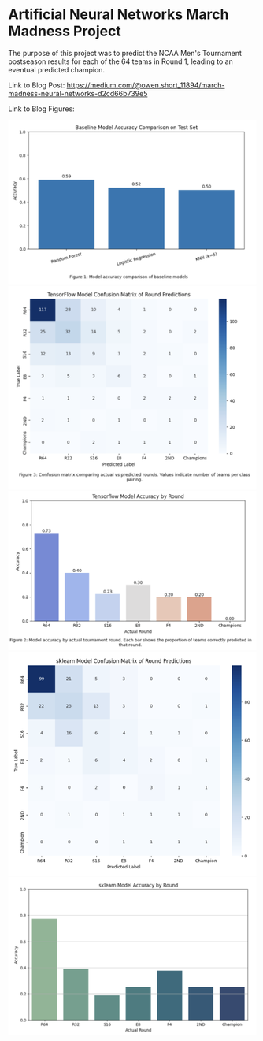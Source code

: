 # Artificial Neural Networks March Madness Project
The purpose of this project was to predict the NCAA Men's Tournament postseason results for each of the 64 teams in Round 1, leading to an eventual predicted champion.

Link to Blog Post: https://medium.com/@owen.short_11894/march-madness-neural-networks-d2cd66b739e5

Link to Blog Figures: 

[![Baseline Accuracy](blog_figures/Baseline_Accuracy.png)](https://github.com/willtaggard/ANN-Final-Project-March-Madness-Neural-Networks/blob/main/Final_Neural_Network_Models.ipynb#L)
[![Tensorflow Confusion Matrix](blog_figures/Tensorflow_Confusion_Matrix.png)](https://github.com/willtaggard/ANN-Final-Project-March-Madness-Neural-Networks/blob/main/Final_Neural_Network_Models.ipynb#L)
[![Tensorflow Model Accuracy](blog_figures/Tensorflow_Model_Accuracy.png)](https://github.com/willtaggard/ANN-Final-Project-March-Madness-Neural-Networks/blob/main/Final_Neural_Network_Models.ipynb#L)
[![sklearn Confusion Matrix](blog_figures/sklearn_Confusion_Matrix.png)](https://github.com/willtaggard/ANN-Final-Project-March-Madness-Neural-Networks/blob/main/Final_Neural_Network_Models.ipynb#L162)
[![sklearn Model Accuracy](blog_figures/sklearn_Model_Accuracy.png)](https://github.com/willtaggard/ANN-Final-Project-March-Madness-Neural-Networks/blob/main/Final_Neural_Network_Models.ipynb#L172)

